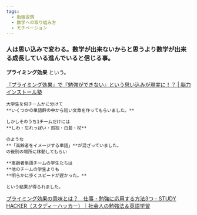 ```yaml
---
tags:
  - 勉強習慣
  - 数学への取り組み方
  - モチベーション
---
```

### 人は思い込みで変わる。数学が出来ないからと思うより数学が出来る成長している進んでいると信じる事。

**プライミング効果** という。

[『プライミング効果』で『勉強ができない』という思い込みが現実に！？ | 脳力インストール塾](https://syuutyuu.com/priming-effect-to-study/)

```
大学生を何チームかに分けて  
**いくつかの単語群の中から短い文章を作ってもらいました。**

しかしそのうち1チームだけには
**しわ・忘れっぽい・孤独・白髪・杖**

のような  
**「高齢者をイメージする単語」**が混ざっていました。
の後別の場所に移動してもらい

**高齢者単語チームの学生たちは  
**他のチームの学生よりも  
**明らかに歩くスピードが遅かった。**

という結果が得られました。
```

[プライミング効果の意味とは？　仕事・勉強に応用する方法3つ - STUDY HACKER（スタディーハッカー）｜社会人の勉強法＆英語学習](https://studyhacker.net/priming-effect)